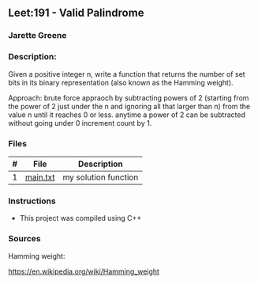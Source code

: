 ## Leet:191 -  Valid Palindrome
### Jarette Greene
### Description:

Given a positive integer n, write a function that returns the number of 
set bits in its binary representation (also known as the Hamming weight).

Approach: brute force appraoch by subtracting powers of 2 (starting from the power of 2 just under the n and ignoring all that larger than n) from the value n until it reaches 0 or less. anytime a power of 2 can be subtracted without going under 0 increment count by 1.  

### Files

|   #   | File                       | Description                                                |
| :---: | -------------------------- | ---------------------------------------------------------- |
|   1   | [main.txt](https://github.com/Jarette/4883-Prog-Tech/blob/main/Assignments/P191/main.txt)     | my solution function                                             |


### Instructions

- This project was compiled using C++

### Sources

Hamming weight:  

   https://en.wikipedia.org/wiki/Hamming_weight